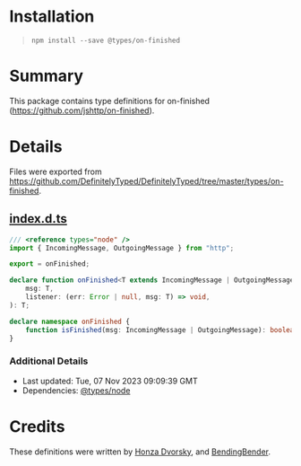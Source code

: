 # Installation
> `npm install --save @types/on-finished`

# Summary
This package contains type definitions for on-finished (https://github.com/jshttp/on-finished).

# Details
Files were exported from https://github.com/DefinitelyTyped/DefinitelyTyped/tree/master/types/on-finished.
## [index.d.ts](https://github.com/DefinitelyTyped/DefinitelyTyped/tree/master/types/on-finished/index.d.ts)
````ts
/// <reference types="node" />
import { IncomingMessage, OutgoingMessage } from "http";

export = onFinished;

declare function onFinished<T extends IncomingMessage | OutgoingMessage>(
    msg: T,
    listener: (err: Error | null, msg: T) => void,
): T;

declare namespace onFinished {
    function isFinished(msg: IncomingMessage | OutgoingMessage): boolean;
}

````

### Additional Details
 * Last updated: Tue, 07 Nov 2023 09:09:39 GMT
 * Dependencies: [@types/node](https://npmjs.com/package/@types/node)

# Credits
These definitions were written by [Honza Dvorsky](https://github.com/czechboy0), and [BendingBender](https://github.com/BendingBender).

